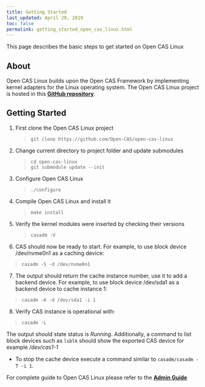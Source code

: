 ```yaml
---
title: Getting Started
last_updated: April 29, 2019
toc: false
permalink: getting_started_open_cas_linux.html
---
```


This page describes the basic steps to get started on Open CAS Linux

## About
Open CAS Linux builds upon the Open CAS Framework by implementing kernel adapters for the Linux operating system.
The Open CAS Linux project is hosted in this [**GitHub repository**](https://github.com/Open-CAS/open-cas-linux).

## Getting Started
1. First clone the Open CAS Linux project
   > ```git clone https://github.com/Open-CAS/open-cas-linux```

2. Change current directory to project folder and update submodules
   > ```cd open-cas-linux```   
   > ```git submodule update --init```

3. Configure Open CAS Linux
    > ```./configure```

4. Compile Open CAS Linux and install it
   > ```make install```  

5. Verify the kernel modules were inserted by checking their versions
   > ```casadm -V```

6. CAS should now be ready to start. For example, to use block device /dev/nvme0n1 as a caching device:
 > ```casadm -S -d /dev/nvme0n1```

7. The output should return the cache instance number, use it to add a backend device.
For example, to use block device /dev/sda1 as a backend device to cache instance 1:
 > ```casadm -A -d /dev/sda1 -i 1```

8. Verify CAS instance is operational with:
  > ```casadm -L```

The output should state status is *Running*.
Additionally, a command to list block devices such as ```lsblk``` should show the exported CAS device for example */dev/cas1-1*

- To stop the cache device execute a command similar to ```casadm/casadm -T -i 1```.


For complete guide to Open CAS Linux please refer to the [**Admin Guide**](/open_cas_linux_admin_guide.html)

